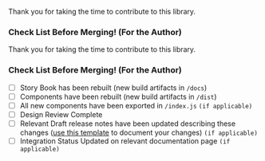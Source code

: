 Thank you for taking the time to contribute to this library.

### Check List Before Merging! (For the Author)
Thank you for taking the time to contribute to this library.

### Check List Before Merging! (For the Author)
- [ ] Story Book has been rebuilt (new build artifacts in `/docs`)
- [ ] Components have been rebuilt (new build artifacts in `/dist`)
- [ ] All new components have been exported in `/index.js` `(if applicable)`
- [ ] Design Review Complete
- [ ] Relevant Draft release notes have been updated describing these changes ([use this template](https://github.com/fedspendingtransparency/data-transparency-ui/blob/master/draft_release_notes.md) to document your changes) `(if applicable)`
- [ ] Integration Status Updated on relevant documentation page `(if applicable)`
